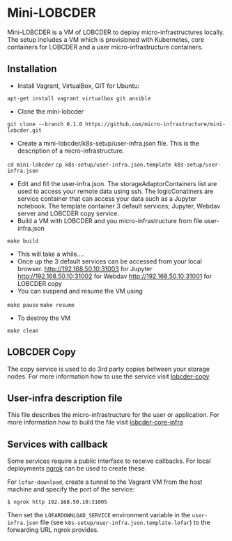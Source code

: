 # Mini-LOBCDER

Mini-LOBCDER is a VM of LOBCDER to deploy micro-infrastructures locally. The setup includes a VM which is provisioned with Kubernetes, core containers for LOBCDER and a user micro-infrastructure containers. 

## Installation
- Install Vagrant, VirtualBox,  GIT for Ubuntu:

`apt-get install vagrant virtualbox git ansible`
- Clone the mini-lobcder

`git clone --branch 0.1.0 https://github.com/micro-infrastructure/mini-lobcder.git`
- Create a mini-lobcder/k8s-setup/user-infra.json file. This is the description of a micro-infrastructure. 

`cd mini-lobcder`
`cp k8s-setup/user-infra.json.template k8s-setup/user-infra.json`
- Edit and fill the user-infra.json. The storageAdaptorContainers list are used to access your remote data using ssh. The logicConatiners are service container that can access your data such as a Jupyter notebook. The template container 3 default services; Jupyter, Webdav server and LOBCDER copy service.
- Build a VM with LOBCDER and you micro-infrastructure from file user-infra.json

`make build`
- This will take a while....
- Once up the 3 default services can be accessed from your local browser.
http://192.168.50.10:31003 for Jupyter
http://192.168.50.10:31002 for Webdav
http://192.168.50.10:31001 for LOBCDER copy
- You can suspend and resume the VM using

`make pause`
`make resume`

- To destroy the VM

`make clean`

## LOBCDER Copy
The copy service is used to do 3rd party copies between your storage nodes. For more information how to use the service visit [lobcder-copy](https://github.com/micro-infrastructure/service-scp2scp)

## User-infra description file
This file describes the micro-infrastructure for the user or application. For more information how to build the file visit [lobcder-core-infra](https://github.com/micro-infrastructure/core-infra)

## Services with callback
Some services require a public interface to receive callbacks. For local deployments [ngrok](https://ngrok.com) can be used to create these.

For `lofar-download`, create a tunnel to the Vagrant VM from the host machine and specify the port of the service:

```shell
$ ngrok http 192.168.50.10:31005
```

Then set the `LOFARDOWNLOAD_SERVICE` environment variable in the `user-infra.json` file (see `k8s-setup/user-infra.json.template-lofar`) to the forwarding URL ngrok provides.

